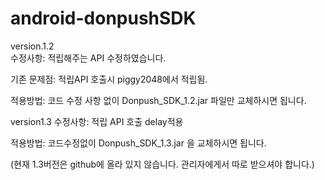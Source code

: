 # android-donpushSDK

   version.1.2   
  수정사항:    적립해주는 API  수정하였습니다.  
  
  기존 문제점: 적립API 호출시  piggy2048에서 적립됨.
  
  적용방법:  코드 수정 사항 없이 Donpush_SDK_1.2.jar 파일만 교체하시면 됩니다.




  version1.3
   수정사항: 적립 API  호출 delay적용
   
   적용방법: 코드수정없이  Donpush_SDK_1.3.jar 을 교체하시면 됩니다.
   
   (현재 1.3버전은  github에 올라 있지 않습니다.  관리자에게서  따로 받으셔야 합니다.)
